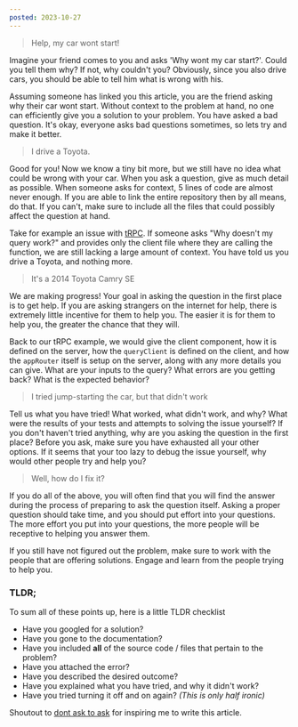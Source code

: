 ```yaml
---
posted: 2023-10-27
---
```


> Help, my car wont start!

Imagine your friend comes to you and asks 'Why wont my car start?'. Could you tell them why?
If not, why couldn't you? Obviously, since you also drive cars, you should be able to tell
him what is wrong with his.

Assuming someone has linked you this article, you are the friend asking why their car wont
start. Without context to the problem at hand, no one can efficiently give you a solution
to your problem. You have asked a bad question. It's okay, everyone asks bad questions sometimes,
so lets try and make it better.

> I drive a Toyota.

Good for you! Now we know a tiny bit more, but we still have no idea what could be wrong with your car.
When you ask a question, give as much detail as possible. When someone asks for context, 5 lines of code
are almost never enough. If you are able to link the entire repository then by all means, do that.
If you can't, make sure to include all the files that could possibly affect the question at hand.

Take for example an issue with [tRPC](https://trpc.io). If someone asks "Why doesn't my query work?" and provides
only the client file where they are calling the function, we are still lacking a large amount of context. You
have told us you drive a Toyota, and nothing more.

> It's a 2014 Toyota Camry SE

We are making progress! Your goal in asking the question in the first place is to get help. If you are asking
strangers on the internet for help, there is extremely little incentive for them to help you. The easier it is
for them to help you, the greater the chance that they will.

Back to our tRPC example, we would give the client component, how it is defined on the server, how the `queryClient`
is defined on the client, and how the `appRouter` itself is setup on the server, along with any more details you
can give. What are your inputs to the query? What errors are you getting back? What is the expected behavior?

> I tried jump-starting the car, but that didn't work

Tell us what you have tried! What worked, what didn't work, and why? What were the results of your tests and
attempts to solving the issue yourself? If you don't haven't tried anything, why are you asking the question in the
first place? Before you ask, make sure you have exhausted all your other options. If it seems that your too lazy to debug
the issue yourself, why would other people try and help you?

> Well, how do I fix it?

If you do all of the above, you will often find that you will find the answer during the process of preparing to ask the
question itself. Asking a proper question should take time, and you should put effort into your questions.
The more effort you put into your questions, the more people will be receptive to helping you answer them.

If you still have not figured out the problem, make sure to work with the people that are offering solutions.
Engage and learn from the people trying to help you.

### TLDR;

To sum all of these points up, here is a little TLDR checklist

- Have you googled for a solution?
- Have you gone to the documentation?
- Have you included **all** of the source code / files that pertain to the problem?
- Have you attached the error?
- Have you described the desired outcome?
- Have you explained what you have tried, and why it didn't work?
- Have you tried turning it off and on again? _(This is only half ironic)_

Shoutout to [dont ask to ask](https://dontasktoask.com) for inspiring me to write this article.
